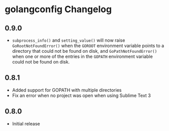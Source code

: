 # golangconfig Changelog

## 0.9.0

 - `subprocess_info()` and `setting_value()` will now raise
   `GoRootNotFoundError()` when the `GOROOT` environment variable points to a
   directory that could not be found on disk, and `GoPathNotFoundError()` when
   one or more of the entries in the `GOPATH` environment variable could not be
   found on disk.

## 0.8.1

 - Added support for GOPATH with multiple directories
 - Fix an error when no project was open when using Sublime Text 3

## 0.8.0

 - Initial release
